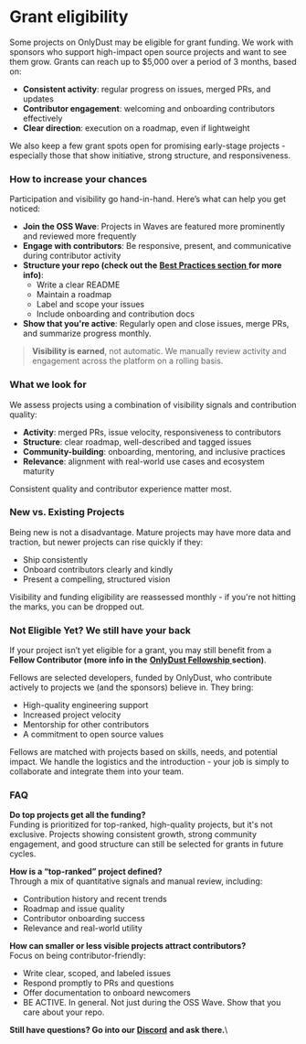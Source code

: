 # Grant eligibility

Some projects on OnlyDust may be eligible for grant funding. We work with sponsors who support high-impact open source projects and want to see them grow. Grants can reach up to $5,000 over a period of 3 months, based on:&#x20;

* **Consistent activity**: regular progress on issues, merged PRs, and updates
* **Contributor engagement**: welcoming and onboarding contributors effectively
* **Clear direction**: execution on a roadmap, even if lightweight

We also keep a few grant spots open for promising early-stage projects -especially those that show initiative, strong structure, and responsiveness.

### How to increase your chances

Participation and visibility go hand-in-hand. Here’s what can help you get noticed:&#x20;

* **Join the OSS Wave**: Projects in Waves are featured more prominently and reviewed more frequently
* **Engage with contributors**: Be responsive, present, and communicative during contributor activity
* **Structure your repo (check out the** [**Best Practices section** ](https://app.gitbook.com/o/MQQDjhOXRySQPsao0aZ0/s/FetEvDuVEZkpYJ6kurbf/~/changes/5/contributors-hiya/best-practices)**for more info)**:
  * Write a clear README
  * Maintain a roadmap
  * Label and scope your issues
  * Include onboarding and contribution docs
* **Show that you're active**: Regularly open and close issues, merge PRs, and summarize progress monthly.&#x20;

> **Visibility is earned**, not automatic. We manually review activity and engagement across the platform on a rolling basis.

### What we look for

We assess projects using a combination of visibility signals and contribution quality:

* **Activity**: merged PRs, issue velocity, responsiveness to contributors
* **Structure**: clear roadmap, well-described and tagged issues
* **Community-building**: onboarding, mentoring, and inclusive practices
* **Relevance**: alignment with real-world use cases and ecosystem maturity

Consistent quality and contributor experience matter most.

### New vs. Existing Projects

Being new is not a disadvantage. Mature projects may have more data and traction, but newer projects can rise quickly if they:

* Ship consistently
* Onboard contributors clearly and kindly
* Present a compelling, structured vision

Visibility and funding eligibility are reassessed monthly - if you're not hitting the marks, you can be dropped out.

### Not Eligible Yet? We still have your back

If your project isn’t yet eligible for a grant, you may still benefit from a **Fellow Contributor (more info in the** [**OnlyDust Fellowship** ](https://app.gitbook.com/o/MQQDjhOXRySQPsao0aZ0/s/FetEvDuVEZkpYJ6kurbf/~/changes/5/contributors-hiya/onlydust-fellowship)**section)**.

Fellows are selected developers, funded by OnlyDust, who contribute actively to projects we (and the sponsors) believe in. They bring:

* High-quality engineering support
* Increased project velocity
* Mentorship for other contributors
* A commitment to open source values

Fellows are matched with projects based on skills, needs, and potential impact. We handle the logistics and the introduction - your job is simply to collaborate and integrate them into your team.

### FAQ

**Do top projects get all the funding?**\
Funding is prioritized for top-ranked, high-quality projects, but it's not exclusive. Projects showing consistent growth, strong community engagement, and good structure can still be selected for grants in future cycles.

**How is a “top-ranked” project defined?**\
Through a mix of quantitative signals and manual review, including:

* Contribution history and recent trends
* Roadmap and issue quality
* Contributor onboarding success
* Relevance and real-world utility

**How can smaller or less visible projects attract contributors?**\
Focus on being contributor-friendly:

* Write clear, scoped, and labeled issues
* Respond promptly to PRs and questions
* Offer documentation to onboard newcomers
* BE ACTIVE. In general. Not just during the OSS Wave. Show that you care about your repo.

**Still have questions? Go into our** [**Discord**](https://discord.gg/sVDvdKqPqN) **and ask there.**\
